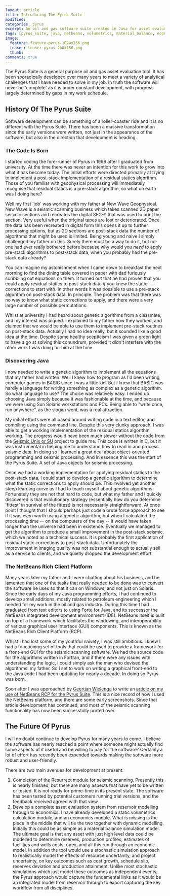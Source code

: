 ```yaml
---
layout: article
title: Introducing The Pyrus Suite
modified:
categories: pyrus
excerpt: An oil and gas software suite created in Java for asset evaluation including volumetrics, material balance and economics.
tags: [pyrus_suite, java, netbeans, volumetrics, material_balance, economics, npv, seismic_scanning, modelling, software]
image:
  feature: feature-pyrus-1024x256.png
  teaser: teaser-pyrus-400x250.png
  thumb:
comments: true
---
```


The Pyrus Suite is a general purpose oil and gas asset evaluation tool. It has been sporadically developed over many years to meet a variety of analytical challenges that I have needed to solve in my job. In truth the software will never be 'complete' as it is under constant development, with progress largely determined by gaps in my work schedule.

## History Of The Pyrus Suite

Software development can be something of a roller-coaster ride and it is no different with the Pyrus Suite. There has been a massive transformation since the early versions were written, not just in the appearance of the software, but also in the direction that development is heading.

### The Code Is Born

I started coding the fore-runner of Pyrus in 1999 after I graduated from university. At the time there was never an intention for this work to grow into what it has become today. The initial efforts were directed primarily at trying to implement a post-stack implementation of a residual statics algorithm. Those of you familiar with geophysical processing will immediately recognise that residual statics is a pre-stack algorithm, so what on earth was I doing here?

Well my first 'job' was working with my father at New Wave Geophysical. New Wave is a seismic scanning business which takes scanned 2D paper seismic sections and recreates the digital SEG-Y that was used to print the section. Very useful when the original tapes are lost or deteriorated. Once the data has been recreated in digital form this opens it up to further processing options, but as 2D sections are post-stack data the number of algorithms that might be used is limited. Being young and naive I simply challenged my father on this. Surely there must be a way to do it, but no-one had ever really bothered before because why would you *need* to apply pre-stack algorithms to post-stack data, when you probably had the pre-stack data already?

You can imagine my astonishment when I came down to breakfast the next morning to find the dining table covered in paper with dad furiously scribbling out equations on them. It turned out that he had proven that you could apply residual statics to post-stack data *if* you knew the static corrections to start with. In other words it was possible to use a pre-stack algorithm on post-stack data. In principle. The problem was that there was no way to know what static corrections to apply, and there were a very large number of possible permutations.

Whilst at university I had heard about genetic algorithms from a classmate, and my interest was piqued. I explained to my father how they worked, and claimed that we would be able to use them to implement pre-stack routines on post-stack data. Actually I had no idea really, but it sounded like a good idea at the time. Despite some healthy scepticism I was given a green light to have a go at solving this conundrum, provided it didn't interfere with the other work I was doing for him at the time.

### Discovering Java

I now needed to write a genetic algorithm to implement all the equations that my father had written. Well I knew how to program as I'd been writing computer games in BASIC since I was a little kid. But I knew that BASIC was hardly a language for writing something as complex as a genetic algorithm. So what language to use? The choice was relatively easy. I ended up choosing Java simply because it was fashionable at the time, and because we were using Sun Solaris workstations and PCs. Being able to "write once, run anywhere", as the slogan went, was a real attraction.

My initial efforts were all based around writing code in a text editor, and compiling using the command line. Despite this very clunky approach, I was able to get a working implementation of the residual statics algorithm working. The progress would have been much slower without the code from the [Seismic Unix or SU](http://www.seismicunix.com/w/Main_Page) project to guide me. This code is written in C, but it was instrumental in helping me to understand how to read in and process seismic data. In doing so I learned a great deal about object-oriented programming and seismic processing. And in essence this was the start of the Pyrus Suite. A set of Java objects for seismic processing.

Once we had a working implementation for applying residual statics to the post-stack data, I could start to develop a genetic algorithm to determine what the static corrections to apply should be. This involved yet another steep learning curve as I had to teach myself about genetic algorithms. Fortunately they are not that hard to code, but what my father and I quickly discovered is that evolutionary strategy (essentially how do you determine 'fittest' in survival of the fittest) is not necessarily straightforward. At once point I thought that I should perhaps just code a brute force approach to see if it was even worth using a genetic algorithm, but when I calculated the processing time -- on the computers of the day -- it would have taken longer than the universe had been in existence. Eventually we managed to get the algorithm to produce a small improvement in the post-stack seismic, which we noted as a technical success. It is probably the first application of residual static corrections to post-stack data. Unfortunately the improvement in imaging quality was not substantial enough to actually sell as a service to clients, and we quietly dropped the development effort. 

### The NetBeans Rich Client Platform

Many years later my father and I were chatting about his business, and he lamented that one of the tasks that really needed to be done was to convert the software he uses so that it can on Windows, and not just on Solaris. Since the early days of my Java programming efforts, I had continued to develop small additions, mostly related to petroleum engineering which I needed for my work in the oil and gas industry. During this time I had graduated from text editors to using Forte for Java, and its successor the NetBeans integrated development environment (IDE). NetBeans itself is built on top of a framework which facilitates the windowing, and interoperability of various graphical user interface (GUI) components. This is known as the NetBeans Rich Client Platform (RCP). 

Whilst I had lost some of my youthful naivety, I was still ambitious. I knew I had a functioning set of tools that could be used to provide a framework for a front-end GUI for the seismic scanning software. We had the source code for the algorithms written in Fortran, and if there were any issues with understanding the logic, I could simply ask the man who devised the algorithms: my father. So I set to work on writing a graphical front-end to the Java code I had been updating for nearly a decade. In doing so Pyrus was born.

Soon after I was approached by [Geertjan Wielenga](https://blogs.oracle.com/geertjan/entry/welcome_to_me) to write an [article on my use of NetBeans RCP for the Pyrus Suite](https://dzone.com/articles/nb-petroleum-engineering). This is a nice record of how I used the NetBeans platform, and there are some early screenshots. Since that article development has continued, and most of the seismic scanning functionality has now been successfully ported over.

## The Future Of Pyrus

I will no doubt continue to develop Pyrus for many years to come. I believe the software has nearly reached a point where someone might actually find some aspects of it useful and be willing to pay for the software? Certainly a lot of effort has recently been expended towards making the software more robust and user-friendly.

There are two main avenues for development at present:

1. Completion of the Resurrect module for seismic scanning. Presently this is nearly finished, but there are many aspects that have yet to be written or tested. It is not ready for prime-time in its present state. The software has been tested by potential customers running trial versions, and the feedback received agreed with that view.
2. Develop a complete asset evaluation system from reservoir modelling through to economics. I have already developed a static volumetrics calculation module, and an economics module. What is missing is the piece in the middle that will tie the two together with dynamic modelling. Initially this could be as simple as a material balance simulation model. The ultimate goal is that any asset with just high level data could be modelled to determine reserves, production profiles, estimates of facilities and wells costs, opex, and all this run through an economic model. In addition the tool would use a stochastic simulation approach to realistically model the effects of resource uncertainty, and project uncertainty, on key outcomes such as cost growth, schedule slip, reserves deviation and production attainment. Unlike most stochastic simulations which just model these outcomes as independent events, the Pyrus approach would capture the fundamental links as it would be an integrated model from reservoir through to export capturing the key workflow from all disciplines.